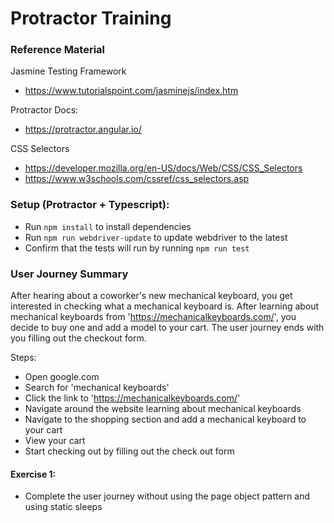 Protractor Training
======

### Reference Material
Jasmine Testing Framework
* https://www.tutorialspoint.com/jasminejs/index.htm

Protractor Docs:
* https://protractor.angular.io/

CSS Selectors
* https://developer.mozilla.org/en-US/docs/Web/CSS/CSS_Selectors
* https://www.w3schools.com/cssref/css_selectors.asp

### Setup (Protractor + Typescript):
* Run `npm install` to install dependencies
* Run `npm run webdriver-update` to update webdriver to the latest
* Confirm that the tests will run by running `npm run test`

### User Journey Summary
After hearing about a coworker's new mechanical keyboard, you get interested in checking what a mechanical keyboard is. 
After learning about mechanical keyboards from 'https://mechanicalkeyboards.com/', you decide to buy one and add a model to your cart.
The user journey ends with you filling out the checkout form.

Steps:
* Open google.com
* Search for 'mechanical keyboards'
* Click the link to 'https://mechanicalkeyboards.com/'
* Navigate around the website learning about mechanical keyboards
* Navigate to the shopping section and add a mechanical keyboard to your cart
* View your cart
* Start checking out by filling out the check out form

#### Exercise 1:
* Complete the user journey without using the page object pattern and using static sleeps